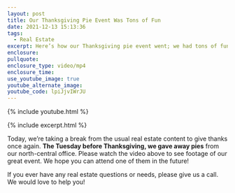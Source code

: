 ```yaml
---
layout: post
title: Our Thanksgiving Pie Event Was Tons of Fun
date: 2021-12-13 15:13:36
tags:
  - Real Estate
excerpt: Here’s how our Thanksgiving pie event went; we had tons of fun!
enclosure:
pullquote:
enclosure_type: video/mp4
enclosure_time:
use_youtube_image: true
youtube_alternate_image:
youtube_code: lpiJjvIWrJU
---
```

{% include youtube.html %}

{% include excerpt.html %}

Today, we’re taking a break from the usual real estate content to give thanks once again. **The Tuesday before Thanksgiving, we gave away pies** from our north-central office. Please watch the video above to see footage of our great event. We hope you can attend one of them in the future\!

If you ever have any real estate questions or needs, please give us a call. We would love to help you\!
